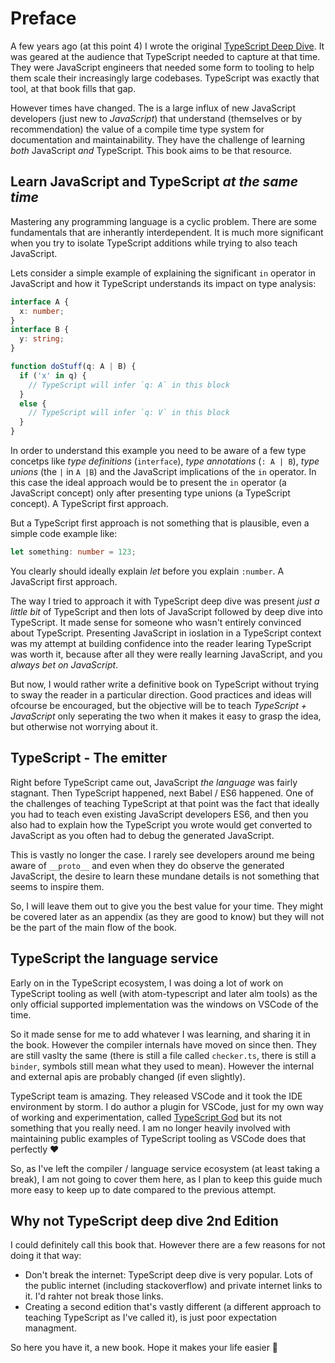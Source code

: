 # Preface 

A few years ago (at this point 4) I wrote the original [TypeScript Deep Dive](https://github.com/basarat/typescript-book/). It was geared at the audience that TypeScript needed to capture at that time. They were JavaScript engineers that needed some form to tooling to help them scale their increasingly large codebases. TypeScript was exactly that tool, at that book fills that gap. 

However times have changed. The is a large influx of new JavaScript developers (just new to *JavaScript*) that understand (themselves or by recommendation) the value of a compile time type system for documentation and maintainability. They have the challenge of learning *both* JavaScript *and* TypeScript. This book aims to be that resource. 

## Learn JavaScript and TypeScript *at the same time*
Mastering any programming language is a cyclic problem. There are some fundamentals that are inherantly interdependent. It is much more significant when you try to isolate TypeScript additions while trying to also teach JavaScript.  

Lets consider a simple example of explaining the significant `in` operator in JavaScript and how it TypeScript understands its impact on type analysis: 

```ts
interface A {
  x: number;
}
interface B {
  y: string;
}

function doStuff(q: A | B) {
  if ('x' in q) {
    // TypeScript will infer `q: A` in this block
  }
  else {
    // TypeScript will infer `q: V` in this block
  }
}
```

In order to understand this example you need to be aware of a few type concetps like *type definitions* (`interface`), *type annotations* (`: A | B`), *type unions* (the `|` in `A |B`) and the JavaScript implications of the `in` operator. In this case the ideal approach would be to present the `in` operator (a JavaScript concept) only after presenting type unions (a TypeScript concept). A TypeScript first approach. 

But a TypeScript first approach is not something that is plausible, even a simple code example like: 

```ts
let something: number = 123; 
```

You clearly should ideally explain *let* before you explain `:number`. A JavaScript first approach. 

The way I tried to approach it with TypeScript deep dive was present *just a little bit* of TypeScript and then lots of JavaScript followed by deep dive into TypeScript. It made sense for someone who wasn't entirely convinced about TypeScript. Presenting JavaScript in ioslation in a TypeScript context was my attempt at building confidence into the reader  learing TypeScript was worth it, because after all they were really learning JavaScript, and you *always bet on JavaScript*.

But now, I would rather write a definitive book on TypeScript without trying to sway the reader in a particular direction. Good practices and ideas will ofcourse be encouraged, but the objective will be to teach *TypeScript + JavaScript* only seperating the two when it makes it easy to grasp the idea, but otherwise not worrying about it.  

## TypeScript - The emitter
Right before TypeScript came out, JavaScript *the language* was fairly stagnant. Then TypeScript happened, next Babel / ES6 happened. One of the challenges of teaching TypeScript at that point was the fact that ideally you had to teach even existing JavaScript developers ES6, and then you also had to explain how the TypeScript you wrote would get converted to JavaScript as you often had to debug the generated JavaScript.

This is vastly no longer the case. I rarely see developers around me being aware of `__proto__` and even when they do observe the generated JavaScript, the desire to learn these mundane details is not something that seems to inspire them. 

So, I will leave them out to give you the best value for your time. They might be covered later as an appendix (as they are good to know) but they will not be the part of the main flow of the book.

## TypeScript the language service
Early on in the TypeScript ecosystem, I was doing a lot of work on TypeScript tooling as well (with atom-typescript and later alm tools) as the only official supported implementation was the windows on VSCode of the time.

So it made sense for me to add whatever I was learning, and sharing it in the book. However the compiler internals have moved on since then. They are still vaslty the same (there is still a file called `checker.ts`, there is still a `binder`, symbols still mean what they used to mean). However the internal and external apis are probably changed (if even slightly). 

TypeScript team is amazing. They released VSCode and it took the IDE environment by storm. I do author a plugin for VSCode, just for my own way of working and experimentation, called [TypeScript God](https://marketplace.visualstudio.com/items?itemName=basarat.god) but its not something that you really need. I am no longer heavily involved with maintaining public examples of TypeScript tooling as VSCode does that perfectly ❤️

So, as I've left the compiler / language service ecosystem (at least taking a break), I am not going to cover them here, as I plan to keep this guide much more easy to keep up to date compared to the previous attempt. 

## Why not TypeScript deep dive 2nd Edition 
I could definitely call this book that. However there are a few reasons for not doing it that way: 

* Don't break the internet: TypeScript deep dive is very popular. Lots of the public internet (including stackoverflow) and private internet links to it. I'd rahter not break those links.
* Creating a second edition that's vastly different (a different approach to teaching TypeScript as I've called it), is just poor expectation managment. 

So here you have it, a new book. Hope it makes your life easier 🌹
